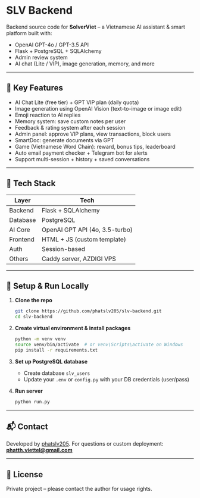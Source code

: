 # SLV Backend

Backend source code for **SolverViet** – a Vietnamese AI assistant & smart platform built with:

* OpenAI GPT-4o / GPT-3.5 API
* Flask + PostgreSQL + SQLAlchemy
* Admin review system
* AI chat (Lite / VIP), image generation, memory, and more

---

## 🔑 Key Features

* AI Chat Lite (free tier) + GPT VIP plan (daily quota)
* Image generation using OpenAI Vision (text-to-image or image edit)
* Emoji reaction to AI replies
* Memory system: save custom notes per user
* Feedback & rating system after each session
* Admin panel: approve VIP plans, view transactions, block users
* SmartDoc: generate documents via GPT
* Game (Vietnamese Word Chain): reward, bonus tips, leaderboard
* Auto email payment checker + Telegram bot for alerts
* Support multi-session + history + saved conversations

---

## 🧱 Tech Stack

| Layer    | Tech                           |
| -------- | ------------------------------ |
| Backend  | Flask + SQLAlchemy             |
| Database | PostgreSQL                     |
| AI Core  | OpenAI GPT API (4o, 3.5-turbo) |
| Frontend | HTML + JS (custom template)    |
| Auth     | Session-based                  |
| Others   | Caddy server, AZDIGI VPS       |

---

## 🚀 Setup & Run Locally

1. **Clone the repo**

   ```bash
   git clone https://github.com/phatslv205/slv-backend.git
   cd slv-backend
   ```

2. **Create virtual environment & install packages**

   ```bash
   python -m venv venv
   source venv/bin/activate  # or venv\Scripts\activate on Windows
   pip install -r requirements.txt
   ```

3. **Set up PostgreSQL database**

   * Create database `slv_users`
   * Update your `.env` or `config.py` with your DB credentials (user/pass)

4. **Run server**

   ```bash
   python run.py
   ```

---

## 📬 Contact

Developed by [phatslv205](https://github.com/phatslv205).
For questions or custom deployment: **[phatth.viettel@gmail.com](mailto:phatth.viettel@gmail.com)**

---

## 📄 License

Private project – please contact the author for usage rights.
